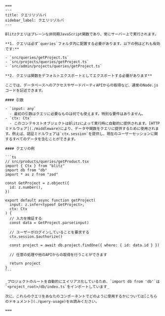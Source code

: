     ===
    ---
    title: クエリリゾルバ
    sidebar_label: クエリリゾルバ
    ---

    Blitzクエリはプレーンな非同期JavaScript関数であり、常にサーバー上で実行されます。

    **1. クエリは必ず`queries`フォルダ内に配置する必要があります。以下の例はどれも有効です:**

    - `src/queries/getProject.ts`
    - `src/projects/queries/getProject.ts`
    - `src/admin/projects/queries/getProject.ts`

    **2. クエリは関数をデフォルトエクスポートとしてエクスポートする必要があります**

    ここでは、データベースへのアクセスやサードパーティAPIからの取得など、通常のNode.jsコードを記述できます。

    #### 引数

    - `input: any`
      - 最初の引数はクエリに必要なものは何でも使えます。特別な要件はありません。
    - `ctx: Ctx`
      - このコンテキストオブジェクトはBlitzによって実行時に自動的に提供されます。[HTTPミドルウェア](./middleware)により、データや関数をクエリに提供するために使用されます。例えば、認証ミドルウェアは`ctx.session`を提供し、現在のユーザーセッションに関するすべてのデータを含むことができます。

    #### クエリの例

    ```ts
    // src/products/queries/getProduct.tsx
    import { Ctx } from "blitz"
    import db from "db"
    import * as z from "zod"

    const GetProject = z.object({
      id: z.number(),
    })

    export default async function getProject(
      input: z.infer<typeof GetProject>,
      ctx: Ctx
    ) {
      // 入力を検証する
      const data = GetProject.parse(input)

      // ユーザーがログインしていることを要求する
      ctx.session.$authorize()

      const project = await db.project.findOne({ where: { id: data.id } })

      // 任意の処理や他のAPIからの取得を行うことができます

      return project
    }
    ```

    _プロジェクトのルートを自動的にエイリアス化しているため、`import db from 'db'`は`<project_root>/db/index.ts`をインポートしています_

    次に、これらのクエリをあなたのコンポーネントでどのように使用するかについては[こちらのドキュメント](./query-usage)をお読みください。

    ===